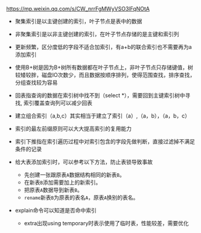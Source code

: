 https://mp.weixin.qq.com/s/CW_nrrFgMWyVSO3lFqNOtA

- 聚集索引是以主键创建的索引，叶子节点是表中的数据
- 非聚集索引是以非主键创建的索引，在叶子节点存储的是主键和索引列
- 更新频繁，区分度低的字段不适合加索引，有a+b的联合索引也不需要再为a添加索引
- 使用B+树是因为B+树所有数据都在叶子节点上，非叶子节点只存储键值，树较矮较胖，磁盘IO次数少，而且数据按顺序排列，使得范围查找，排序查找，分组查找较为容易
- 回表指查询的数据在索引树中找不到（select *），需要回到主键索引树中寻找, 索引覆盖查询列可以减少回表
- 建立组合索引（a,b,c）其实相当于建立了索引（a）,（a，b），（a，b，c）
- 索引的最左前缀原则可以大大提高索引的复用能力
- 索引下推指在索引遍历过程中对索引包含的字段先做判断，直接过滤掉不满足条件的记录
- 给大表添加索引时，可以参考以下方法，防止表锁导致事故
  - 先创建一张跟原表`A`数据结构相同的新表`B`。
  - 在新表`B`添加需要加上的新索引。
  - 把原表`A`数据导到新表`B`。
  - `rename`新表`B`为原表的表名`A`，原表`A`换别的表名。

- explain命令可以知道是否命中索引
  - extra出现using temporary时表示使用了临时表，性能较差，需要优化